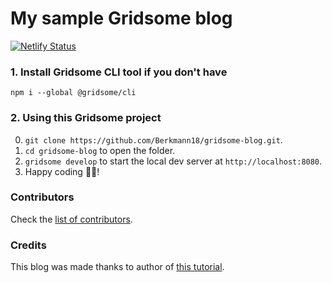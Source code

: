 # My sample Gridsome blog

[![Netlify Status](https://api.netlify.com/api/v1/badges/3d07e272-80fc-4f03-bd86-a22cc4a1774a/deploy-status)](https://app.netlify.com/sites/zen-mclean-a08068/deploys)

### 1. Install Gridsome CLI tool if you don't have

`npm i --global @gridsome/cli`

### 2. Using this Gridsome project

0. `git clone https://github.com/Berkmann18/gridsome-blog.git`.
1. `cd gridsome-blog` to open the folder.
2. `gridsome develop` to start the local dev server at `http://localhost:8080`.
3. Happy coding 🎉🙌!

### Contributors
Check the [list of contributors](./blog/contributors.md).

### Credits
This blog was made thanks to author of [this tutorial](https://alligator.io/vuejs/gridsome-blog).